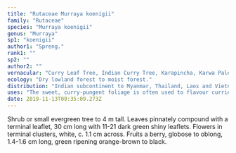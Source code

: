 ```yaml
---
title: "Rutaceae Murraya koenigii"
family: "Rutaceae"
species: "Murraya koenigii"
genus: "Murraya"
sp1: "koenigii"
author1: "Spreng."
rank1: ""
sp2: ""
author2: ""
vernacular: "Curry Leaf Tree, Indian Curry Tree, Karapincha, Karwa Pale, Grupillai, Daun Kari"
ecology: "Dry lowland forest to moist forest."
distribution: "Indian subcontinent to Myanmar, Thailand, Laos and Vietnam."
uses: "The sweet, curry-pungent foliage is often used to flavour curries. It is an indispensable ingredient in southern Indian curries. The plant is also attractive and planted as an ornamental."
date: 2019-11-13T09:35:09.273Z
---
```

Shrub or small evergreen tree to 4 m tall. Leaves pinnately compound with a terminal leaflet, 30 cm long with 11-21 dark green shiny leaflets. Flowers in terminal clusters, white, c. 1.1 cm across. Fruits a berry, globose to oblong, 1.4-1.6 cm long, green ripening orange-brown to black.
